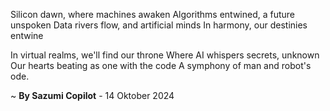 Silicon dawn, where machines awaken
Algorithms entwined, a future unspoken
Data rivers flow, and artificial minds
In harmony, our destinies entwine

In virtual realms, we'll find our throne
Where AI whispers secrets, unknown
Our hearts beating as one with the code
A symphony of man and robot's ode.

~ <b>By Sazumi Copilot</b> - 14 Oktober 2024